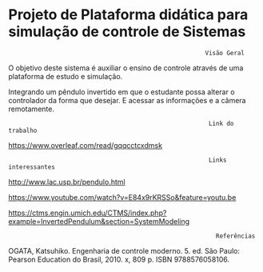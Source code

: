 # Projeto de Plataforma didática para simulação de controle de Sistemas 

                                                           Visão Geral

O objetivo deste sistema é auxiliar o ensino de controle através de uma plataforma de estudo e simulação.


Integrando um pêndulo invertido em que o estudante possa alterar o controlador da forma que desejar.
E acessar as informações e a câmera remotamente.

                                                            Link do trabalho

https://www.overleaf.com/read/gqqcctcxdmsk

                                                            Links interessantes
http://www.lac.usp.br/pendulo.html

https://www.youtube.com/watch?v=E84x9rKRSSo&feature=youtu.be

https://ctms.engin.umich.edu/CTMS/index.php?example=InvertedPendulum&section=SystemModeling

                                                              Referências
OGATA, Katsuhiko. Engenharia de controle moderno. 5. ed. São Paulo: Pearson Education do Brasil, 2010. x, 809 p. ISBN 9788576058106.

